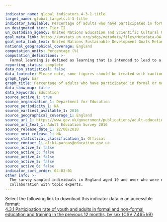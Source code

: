 ```yaml
---

indicator_name: global_indicators.4-3-1-title
target_name: global_targets.4-3-title
indicator_available: Percentage of adults who have participated in formal or non-formal learning in the last 12 months
un_designated_tier: Tier II
un_custodian_agency: United Nations Education and Scientific Cultural Organisation - Institute of Statistics (UNESCO-UIS)
goal_meta_link: https://unstats.un.org/sdgs/metadata/files/Metadata-04-03-01.pdf
goal_meta_link_text: United Nations Sustainable Development Goals Metadata (PDF 210 KB)
national_geographical_coverage: England
computation_units: Percentage (%)
computation_definitions: >-
  Formal learning is defined as learning that is intended to lead to a nationally recognised qualification. For example, a degree or NVQ. Non-formal learning is defined a course or taught class that does not lead to a nationally recognised qualification. For example, a first aid course.
reporting_status: complete
data_non_statistical: false
data_footnote: Please note, some figures should be treated with caution due to sample sizes <30. For more information, see data source.
graph_type: bar
graph_title: Percentage of adults who have participated in formal or non-formal learning in the last 12 months
data_show_map: false
data_keywords: Education
source_active_1: true
source_organisation_1: Department for Education
source_periodicity_1: NA
source_earliest_available_1: 2016
source_geographical_coverage_1: England
source_url_1: https://www.gov.uk/government/publications/adult-education-survey-2016
source_url_text_1: Adult Education Survey 2016
source_release_date_1: 22/08/2018
source_next_release_1: NA
source_statistical_classification_1: Official
source_contact_1: aliki.pareas@education.gov.uk
source_active_2: false
source_active_3: false
source_active_4: false
source_active_5: false
source_active_6: false
indicator_sort_order: 04-03-01
other info: >-
  The survey sampled individuals in England aged 19 and over who were not in continuous full-time education or who had returned to full-time education following a break of more than two years. Data follows the UN specification for this indicator. This indicator has been identified in
  collaboration with topic experts.
---
```

Select the following link to download this indicator data in an accessible format:<br>[4.3.1 Participation rate of youth and adults in formal and non-formal education and training in the previous 12 months, by sex (CSV 7.465 kB)](https://sustainabledevelopment-uk.github.io/sdg-data/data/4-3-1.csv)